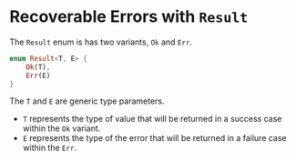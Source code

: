 # Recoverable Errors with `Result`
The `Result` enum is has two variants, `Ok` and `Err`.

```rust
enum Result<T, E> {
    Ok(T),
    Err(E)
}
```

The `T` and `E` are generic type parameters.
* `T` represents the type of value that will be returned in a success case within the `Ok` variant.
* `E` represents the type of the error that will be returned in a failure case within the `Err`.

